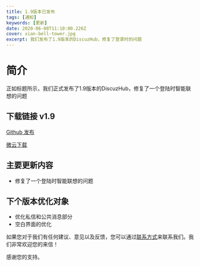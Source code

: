 ```yaml
---
title: 1.9版本已发布
tags: [通知]
keywords: [更新]
date: 2020-06-08T11:10:00.226Z
cover: xian-bell-tower.jpg
excerpt: 我们发布了1.9版本的DiscuzHub，修复了登录时的问题
---
```


# 简介

正如标题所示，我们正式发布了1.9版本的DiscuzHub，修复了一个登陆时智能联想的问题

## 下载链接 v1.9

[Github 发布](https://github.com/kidozh/DiscuzHub/releases/download/v1.9/app-release.apk)

[微云下载](https://share.weiyun.com/iQ3dxrql)

## 主要更新内容

+ 修复了一个登陆时智能联想的问题


## 下个版本优化对象

+ 优化私信和公共消息部分
+ 空白界面的优化

如果您对于我们有任何建议、意见以及反馈，您可以通过[联系方式](/contact/)来联系我们。我们非常欢迎您的来信！

感谢您的支持。